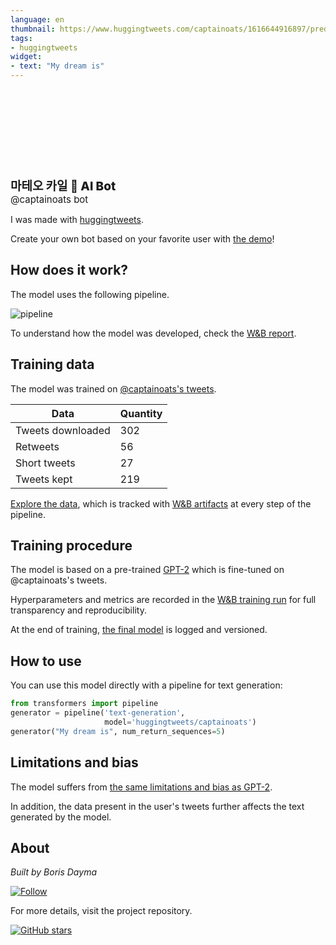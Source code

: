 ```yaml
---
language: en
thumbnail: https://www.huggingtweets.com/captainoats/1616644916897/predictions.png
tags:
- huggingtweets
widget:
- text: "My dream is"
---
```


<div>
<div style="width: 132px; height:132px; border-radius: 50%; background-size: cover; background-image: url('https://pbs.twimg.com/profile_images/1079045102331285505/nCBnW_sF_400x400.jpg')">
</div>
<div style="margin-top: 8px; font-size: 19px; font-weight: 800">마테오 카일 🤖 AI Bot </div>
<div style="font-size: 15px">@captainoats bot</div>
</div>

I was made with [huggingtweets](https://github.com/borisdayma/huggingtweets).

Create your own bot based on your favorite user with [the demo](https://colab.research.google.com/github/borisdayma/huggingtweets/blob/master/huggingtweets-demo.ipynb)!

## How does it work?

The model uses the following pipeline.

![pipeline](https://github.com/borisdayma/huggingtweets/blob/master/img/pipeline.png?raw=true)

To understand how the model was developed, check the [W&B report](https://app.wandb.ai/wandb/huggingtweets/reports/HuggingTweets-Train-a-model-to-generate-tweets--VmlldzoxMTY5MjI).

## Training data

The model was trained on [@captainoats's tweets](https://twitter.com/captainoats).

| Data | Quantity |
| --- | --- |
| Tweets downloaded | 302 |
| Retweets | 56 |
| Short tweets | 27 |
| Tweets kept | 219 |

[Explore the data](https://wandb.ai/wandb/huggingtweets/runs/3icr2qoy/artifacts), which is tracked with [W&B artifacts](https://docs.wandb.com/artifacts) at every step of the pipeline.

## Training procedure

The model is based on a pre-trained [GPT-2](https://huggingface.co/gpt2) which is fine-tuned on @captainoats's tweets.

Hyperparameters and metrics are recorded in the [W&B training run](https://wandb.ai/wandb/huggingtweets/runs/12da21ng) for full transparency and reproducibility.

At the end of training, [the final model](https://wandb.ai/wandb/huggingtweets/runs/12da21ng/artifacts) is logged and versioned.

## How to use

You can use this model directly with a pipeline for text generation:

```python
from transformers import pipeline
generator = pipeline('text-generation',
                     model='huggingtweets/captainoats')
generator("My dream is", num_return_sequences=5)
```

## Limitations and bias

The model suffers from [the same limitations and bias as GPT-2](https://huggingface.co/gpt2#limitations-and-bias).

In addition, the data present in the user's tweets further affects the text generated by the model.

## About

*Built by Boris Dayma*

[![Follow](https://img.shields.io/twitter/follow/borisdayma?style=social)](https://twitter.com/intent/follow?screen_name=borisdayma)

For more details, visit the project repository.

[![GitHub stars](https://img.shields.io/github/stars/borisdayma/huggingtweets?style=social)](https://github.com/borisdayma/huggingtweets)
